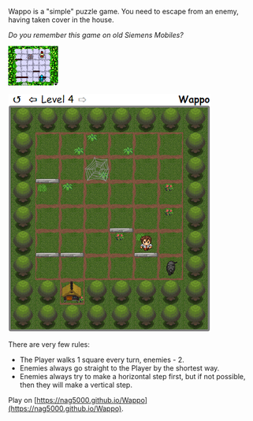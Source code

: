 Wappo is a "simple" puzzle game. You need to escape from an enemy, having taken cover in the house.

_Do you remember this game on old Siemens Mobiles?_

![Original Wappo Game on Siemens](wappo-original-siemens.png)

![Screenshot](screenshot.png)

There are very few rules:
* The Player walks 1 square every turn, enemies - 2.
* Enemies always go straight to the Player by the shortest way.
* Enemies always try to make a horizontal step first, but if not possible, then they will make a vertical step.

Play on [https://nag5000.github.io/Wappo](https://nag5000.github.io/Wappo).
